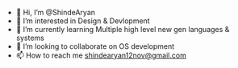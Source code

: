 - 👋 Hi, I’m @ShindeAryan
- 👀 I’m interested in Design & Devlopment
- 🌱 I’m currently learning Multiple high level new gen languages & systems
- 💞️ I’m looking to collaborate on OS development
- 📫 How to reach me shindearyan12nov@gmail.com

<!---
ShindeAryan/ShindeAryan is a ✨ special ✨ repository because its `README.md` (this file) appears on your GitHub profile.
You can click the Preview link to take a look at your changes.
--->

